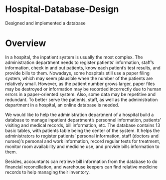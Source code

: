 # Hospital-Database-Design
Designed and implemented a database

# Overview

In a hospital, the inpatient system is usually the most complex. The administration department needs to register patients’ information, staff’s information, check in and out patients, know each patient’s test results, and provide bills to them. Nowadays, some hospitals still use a paper filing system, which may seem plausible when the number of the patients are relatively small. However, as the patient number grows larger, paper files may be destroyed or information may be recorded incorrectly due to human errors in a paper-oriented system. Also, some data may be repetitive and redundant. To better serve the patients, staff, as well as the administration department in a hospital, an online database is needed.

We would like to help the administration department of a hospital build a database to manage inpatient department’s personnel information, patients’ visiting and medical records, bill information, etc. The database contains 13 basic tables, with patients table being the center of the system. It helps the administrators to register patients’ personal information, staff (doctors and nurses)’s personal and work information, record regular tests for treatment, monitor room availability and medicine use, and provide bills information to them.

Besides, accountants can retrieve bill information from the database to do financial reconciliation, and warehouse keepers can find relative medicine records to help managing their inventory.
